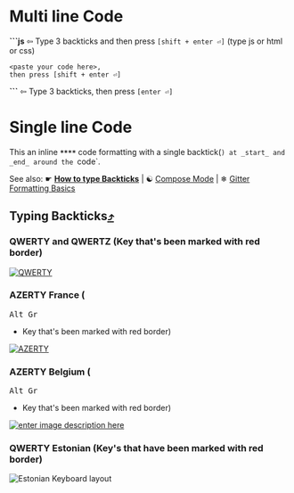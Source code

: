 # Multi line Code

**```js** ⇦ Type 3 backticks and then press `[shift + enter ⏎]` (type js or html or css)

```text
<paste your code here>,
then press [shift + enter ⏎]
```

**```** ⇦ Type 3 backticks, then press `[enter ⏎]`

# Single line Code

This an inline **`**`<paste code here>`**`** code formatting with a single backtick(`) at _start_ and _end_ around the `code`.

See also: ☛ [**How to type Backticks**](Code-Formatting#typing-backticks) | ☯ [Compose Mode](https://gitter.zendesk.com/hc/en-us/articles/201302311-Compose-mode) | ❄ [Gitter Formatting Basics](https://gitter.zendesk.com/hc/en-us/articles/200176682-Markdown-basics)

## Typing Backticks[⤴](http://superuser.com/a/254077/122424)

### QWERTY and QWERTZ (Key that's been marked with red border)

[![QWERTY][2]][2]

### AZERTY France (

<kbd>Alt Gr</kbd>

 + Key that's been marked with red border)

[![AZERTY][4]][4]

### AZERTY Belgium (

<kbd>Alt Gr</kbd>

 + Key that's been marked with red border)

[![enter image description here][6]][6]

### QWERTY Estonian (Key's that have been marked with red border)

![Estonian Keyboard layout](https://i.imgur.com/Ugcflkk.png)

[1]: http://en.wikipedia.org/wiki/Dead_key
[2]: https://i.stack.imgur.com/TOn1U.png
[3]: https://i.stack.imgur.com/TOn1U.png
[4]: https://i.stack.imgur.com/BTBIE.png
[5]: https://i.stack.imgur.com/BTBIE.png
[6]: https://i.stack.imgur.com/9o9hM.png
[7]: https://i.stack.imgur.com/9o9hM.png
